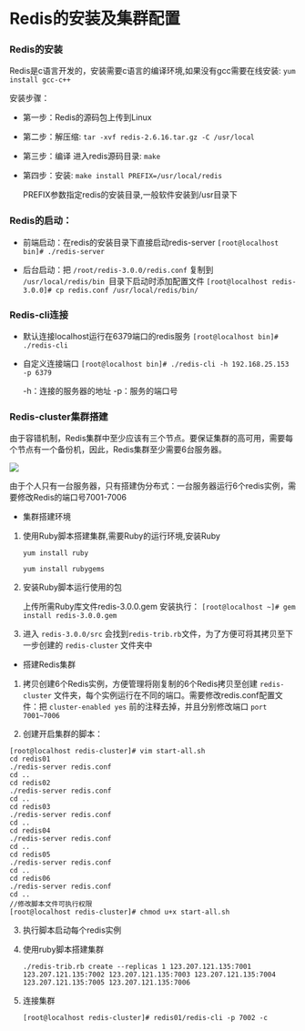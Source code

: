 # Redis的安装及集群配置
### Redis的安装

Redis是c语言开发的，安装需要c语言的编译环境,如果没有gcc需要在线安装: `yum install gcc-c++`

安装步骤：
- 第一步：Redis的源码包上传到Linux
- 第二步：解压缩: `tar -xvf redis-2.6.16.tar.gz -C /usr/local `
- 第三步：编译 进入redis源码目录: `make` 
- 第四步：安装: `make install PREFIX=/usr/local/redis`

    PREFIX参数指定redis的安装目录,一般软件安装到/usr目录下
### Redis的启动：
- 前端启动：在redis的安装目录下直接启动redis-server
`[root@localhost bin]# ./redis-server`

- 后台启动：把 `/root/redis-3.0.0/redis.conf` 复制到 `/usr/local/redis/bin `目录下启动时添加配置文件 `[root@localhost redis-3.0.0]# cp redis.conf /usr/local/redis/bin/`

### Redis-cli连接
- 默认连接localhost运行在6379端口的redis服务
`[root@localhost bin]# ./redis-cli`
- 自定义连接端口
`[root@localhost bin]# ./redis-cli -h 192.168.25.153 -p 6379`

    -h：连接的服务器的地址
    -p：服务的端口号

### Redis-cluster集群搭建
由于容错机制，Redis集群中至少应该有三个节点。要保证集群的高可用，需要每个节点有一个备份机，因此，Redis集群至少需要6台服务器。

![](http://oweupqzdv.bkt.clouddn.com/redis-cluster%E5%AE%B9%E9%94%99.jpg)

由于个人只有一台服务器，只有搭建伪分布式：一台服务器运行6个redis实例，需要修改Redis的端口号7001-7006

- 集群搭建环境

1. 使用Ruby脚本搭建集群,需要Ruby的运行环境,安装Ruby

    `yum install ruby`

    `yum install rubygems`

2. 安装Ruby脚本运行使用的包

    上传所需Ruby库文件redis-3.0.0.gem 安装执行： `[root@localhost ~]# gem install redis-3.0.0.gem`

3. 进入 `redis-3.0.0/src` 会找到`redis-trib.rb`文件，为了方便可将其拷贝至下一步创建的 `redis-cluster` 文件夹中

- 搭建Redis集群

1. 拷贝创建6个Redis实例，方便管理将刚复制的6个Redis拷贝至创建 `redis-cluster` 文件夹，每个实例运行在不同的端口。需要修改redis.conf配置文件：把 `cluster-enabled yes` 前的注释去掉，并且分别修改端口 `port 7001~7006`

2. 创建开启集群的脚本：
```
[root@localhost redis-cluster]# vim start-all.sh
cd redis01
./redis-server redis.conf
cd ..
cd redis02
./redis-server redis.conf
cd ..
cd redis03
./redis-server redis.conf
cd ..
cd redis04
./redis-server redis.conf
cd ..
cd redis05
./redis-server redis.conf
cd ..
cd redis06
./redis-server redis.conf
cd ..
//修改脚本文件可执行权限
[root@localhost redis-cluster]# chmod u+x start-all.sh
```
 
3. 执行脚本启动每个redis实例
4. 使用ruby脚本搭建集群

    `./redis-trib.rb create --replicas 1 123.207.121.135:7001 123.207.121.135:7002 123.207.121.135:7003 123.207.121.135:7004 123.207.121.135:7005 123.207.121.135:7006`

5. 连接集群

    `[root@localhost redis-cluster]# redis01/redis-cli -p 7002 -c`







